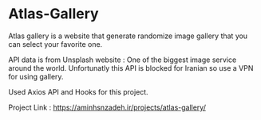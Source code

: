 # Atlas-Gallery
Atlas gallery is a website that generate randomize image gallery that you can select your favorite one.

API data is from Unsplash website : One of the biggest image service around the world.
Unfortunatly this API is blocked for Iranian so use a VPN for using gallery.

Used Axios API and Hooks for this project.

Project Link : https://aminhsnzadeh.ir/projects/atlas-gallery/
